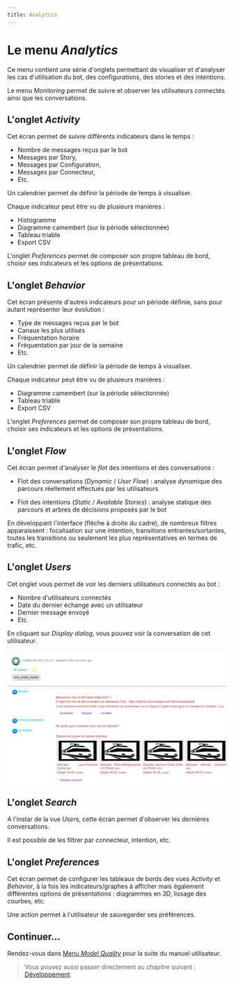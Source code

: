 ```yaml
---
title: Analytics
---
```


# Le menu _Analytics_

Ce menu contient une série d'onglets permettant de visualiser et d'analyser les cas d'utilisation du bot, des configurations, des stories et des intentions.

Le menu _Monitoring_ permet de suivre et observer les utilisateurs connectés ainsi que les conversations.

## L'onglet _Activity_

Cet écran permet de suivre différents indicateurs dans le temps :

* Nombre de messages reçus par le bot
* Messages par Story,
* Messages par Configuration,
* Messages par Connecteur,
* Etc.

Un calendrier permet de définir la période de temps à visualiser.

Chaque indicateur peut être vu de plusieurs manières :

* Histogramme
* Diagramme camembert (sur la période sélectionnée)
* Tableau triable
* Export CSV

L'onglet _Preferences_ permet de composer son propre tableau de bord, choisir ses indicateurs et les options de présentations.

## L'onglet _Behavior_

Cet écran présente d'autres indicateurs pour un période définie, sans pour autant représenter leur évolution :

* Type de messages reçus par le bot
* Canaux les plus utilisés
* Fréquentation horaire
* Fréquentation par jour de la semaine
* Etc.

Un calendrier permet de définir la période de temps à visualiser.

Chaque indicateur peut être vu de plusieurs manières :

* Diagramme camembert (sur la période sélectionnée)
* Tableau triable
* Export CSV

L'onglet _Preferences_ permet de composer son propre tableau de bord, choisir ses indicateurs et les options de présentations.

## L'onglet _Flow_

Cet écran permet d'analyser le _flot_ des intentions et des conversations :

* Flot des conversations (_Dynamic_ / _User Flow_) : analyse dynamique des parcours réellement effectués par les utilisateurs

* Flot des intentions (_Static_ / _Available Stories_) : analyse statique des parcours et arbres de décisions proposés par le bot

En développant l'interface (flèche à droite du cadre), de nombreux filtres apparaissent : focalisation sur une intention, transitions 
entrantes/sortantes, toutes les transitions ou seulement les plus représentatives en termes de trafic, etc.
 
## L'onglet _Users_

Cet onglet vous permet de voir les derniers utilisateurs connectés au bot :

* Nombre d'utilisateurs connectés
* Date du dernier échange avec un utilisateur
* Dernier message envoyé
* Etc.

En cliquant sur _Display dialog_, vous pouvez voir la conversation de cet utilisateur. 

![Monitoring des conversations](../../../img/monitoring.png "Monitoring des conversations")

## L'onglet _Search_

A l'instar de la vue _Users_, cette écran permet d'observer les dernières conversations.

Il est possible de les filtrer par connecteur, intention, etc.

## L'onglet _Preferences_

Cet écran permet de configurer les tableaux de bords des vues _Activity_ et _Behavior_, à la fois 
les indicateurs/graphes à afficher mais également différentes options de présentations :
diagrammes en 3D, lissage des courbes, etc.

Une action permet à l'utilisateur de sauvegarder ses préférences.

## Continuer...

Rendez-vous dans [Menu _Model Quality_](../../user/studio/nlu-qa.md) pour la suite du manuel utilisateur. 

> Vous pouvez aussi passer directement au chapitre suivant : [Développement](../../../dev/modes.md). 
